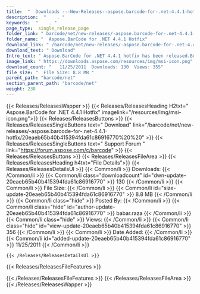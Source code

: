 ```yaml
---
title:  "  Downloads ---New-Releases--aspose.barcode-for-.net-4.4.1-hotfix . " 
description:  "    . " 
keywords:  "    . " 
page_type:  single_release_page
folder_link: " barcode/net/new-releases/-aspose.barcode-for-.net-4.4.1-hotfix/"
folder_name: "  Aspose.BarCode for .NET 4.4.1 Hotfix"
download_link: " /barcode/net/new-releases/-aspose.barcode-for-.net-4.4.1-hotfix/20eaeb65b40b415394fda61c86916770"
download_text: " Download"
Intro_text: " Aspose.BarCode for .NET 4.4.1 hotfix has been released.Bugs Fixed:BARCODENET-176..."
image_link: " https://downloads.aspose.com/resources/img/msi-icon.png"
download_count: "   11/25/2011  Downloads: 130  Views: 355"
file_size: "  File Size: 8.8 MB "
parent_path: "barcode/net"
section_parent_path: "barcode/net"
weight: 238 
---
```


{{< Releases/ReleasesWapper >}}
  {{< Releases/ReleasesHeading H2txt="  Aspose.BarCode for .NET 4.4.1 Hotfix" imagelink="/resources/img/msi-icon.png">}}
  {{< Releases/ReleasesButtons >}}
    {{< Releases/ReleasesSingleButtons text=" Download" link="/barcode/net/new-releases/-aspose.barcode-for-.net-4.4.1-hotfix/20eaeb65b40b415394fda61c86916770%20%20" >}}
    {{< Releases/ReleasesSingleButtons text=" Support Forum " link="https://forum.aspose.com/c/barcode" >}}
  {{< Releases/ReleasesButtons >}}
  {{< Releases/ReleasesFileArea >}}
    {{< Releases/ReleasesHeading h4txt="File Details">}}
    {{< Releases/ReleasesDetailsUl >}}
            {{< Common/li  >}} Downloads: {{< /Common/li >}} 
      {{< Common/li class="downloadcount" id="dwn-update-20eaeb65b40b415394fda61c86916770" >}} 130 {{< /Common/li >}} 
      {{< Common/li  >}} File Size: {{< /Common/li >}} 
      {{< Common/li id="size-update-20eaeb65b40b415394fda61c86916770" >}} 8.8 MB {{< /Common/li >}} 
      {{< Common/li  class="hide" >}} Posted By: {{< /Common/li >}} 
      {{< Common/li class="hide" id="author-update-20eaeb65b40b415394fda61c86916770" >}} babar.raza {{< /Common/li >}} 
      {{< Common/li class="hide"  >}} Views: {{< /Common/li >}} 
      {{< Common/li class="hide" id="view-update-20eaeb65b40b415394fda61c86916770" >}} 356 {{< /Common/li >}} 
      {{< Common/li  >}} Date Added: {{< /Common/li >}} 
      {{< Common/li id="added-update-20eaeb65b40b415394fda61c86916770" >}} 11/25/2011 {{< /Common/li >}} 

    {{< /Releases/ReleasesDetailsUl >}}

  {{< Releases/ReleasesFileFeatures >}}
      
  {{< /Releases/ReleasesFileFeatures >}}
 {{< /Releases/ReleasesFileArea >}}
{{< /Releases/ReleasesWapper >}}


